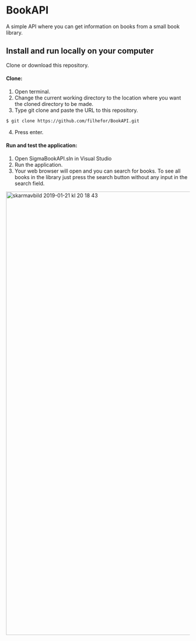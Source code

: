 # BookAPI
A simple API where you can get information on books from a small book library.

## Install and run locally on your computer

Clone or download this repository.

#### Clone:
1. Open terminal.
2. Change the current working directory to the location where you want the cloned directory to be made.
3. Type git clone and paste the URL to this repository.
```bash
$ git clone https://github.com/filhefor/BookAPI.git
```
4. Press enter.

#### Run and test the application:
1. Open SigmaBookAPI.sln in Visual Studio
2. Run the application. 
3. Your web browser will open and you can search for books. To see all books in the library just press the search button without any input in the search field.

<img width="1212" alt="skarmavbild 2019-01-21 kl 20 18 43" src="https://user-images.githubusercontent.com/4848953/51494995-087cd780-1dbb-11e9-9454-1141c98f5558.png">
